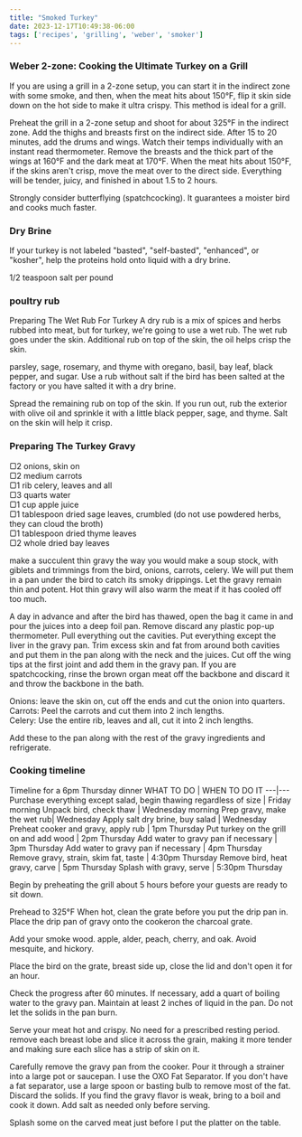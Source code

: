 ```yaml
---
title: "Smoked Turkey"
date: 2023-12-17T10:49:38-06:00
tags: ['recipes', 'grilling', 'weber', 'smoker']
---
```


### **Weber 2-zone: Cooking the Ultimate Turkey on a Grill**   
If you are using a grill in a 2-zone setup, you can start it in the indirect zone with some smoke, and then, when the meat hits about 150°F, flip it skin side down on the hot side to make it ultra crispy. This method is ideal for a grill. 

Preheat the grill in a 2-zone setup and shoot for about 325°F in the indirect zone. Add the thighs and breasts first on the indirect side. After 15 to 20 minutes, add the drums and wings. Watch their temps individually with an instant read thermometer. Remove the breasts and the thick part of the wings at 160°F and the dark meat at 170°F. When the meat hits about 150°F, if the skins aren't crisp, move the meat over to the direct side. Everything will be tender, juicy, and finished in about 1.5 to 2 hours.
 
Strongly consider butterflying (spatchcocking). It guarantees a moister bird and cooks much faster. 

### **Dry Brine**  
If your turkey is not labeled "basted", "self-basted", "enhanced", or "kosher", help the proteins hold onto liquid with a dry brine. 

1/2 teaspoon salt per pound

### **poultry rub**  
Preparing The Wet Rub For Turkey
A dry rub is a mix of spices and herbs rubbed into meat, but for turkey, we're going to use a wet rub. The wet rub goes under the skin. Additional rub on top of the skin, the oil helps crisp the skin. 

parsley, sage, rosemary, and thyme with oregano, basil, bay leaf, black pepper, and sugar.
Use a rub without salt if the bird has been salted at the factory or you have salted it with a dry brine.

Spread the remaining rub on top of the skin. If you run out, rub the exterior with olive oil and sprinkle it with a little black pepper, sage, and thyme. Salt on the skin will help it crisp.  

### **Preparing The Turkey Gravy**
▢2 onions, skin on  
▢2 medium carrots  
▢1 rib celery, leaves and all  
▢3 quarts water  
▢1 cup apple juice  
▢1 tablespoon dried sage leaves, crumbled (do not use powdered herbs, they can cloud the broth)  
▢1 tablespoon dried thyme leaves  
▢2 whole dried bay leaves  

make a succulent thin gravy the way you would make a soup stock, with giblets and trimmings from the bird, onions, carrots, celery. We will put them in a pan under the bird to catch its smoky drippings. Let the gravy remain thin and potent. Hot thin gravy will also warm the meat if it has cooled off too much. 

A day in advance and after the bird has thawed, open the bag it came in and pour the juices into a deep foil pan. Remove discard any plastic pop-up thermometer. Pull everything out the cavities. Put everything except the liver in the gravy pan. Trim excess skin and fat from around both cavities and put them in the pan along with the neck and the juices. Cut off the wing tips at the first joint and add them in the gravy pan. If you are spatchcocking, rinse the brown organ meat off the backbone and discard it and throw the backbone in the bath. 

Onions: leave the skin on, cut off the ends and cut the onion into quarters.  
Carrots: Peel the carrots and cut them into 2 inch lengths.   
Celery: Use the entire rib, leaves and all, cut it into 2 inch lengths.  

Add these to the pan along with the rest of the gravy ingredients and refrigerate.


### **Cooking timeline**  
Timeline for a 6pm Thursday dinner
WHAT TO DO | WHEN TO DO IT
---|---
Purchase everything except salad, begin thawing regardless of size | Friday morning
Unpack bird, check thaw	| Wednesday morning
Prep gravy, make the wet rub| Wednesday
Apply salt dry brine, buy salad	| Wednesday
Preheat cooker and gravy, apply rub | 1pm Thursday
Put turkey on the grill on and add wood | 2pm Thursday
Add water to gravy pan if necessary | 3pm Thursday
Add water to gravy pan if necessary | 4pm Thursday
Remove gravy, strain, skim fat, taste | 4:30pm Thursday
Remove bird, heat gravy, carve | 5pm Thursday
Splash with gravy, serve | 5:30pm Thursday

Begin by preheating the grill about 5 hours before your guests are ready to sit down.

Prehead to 325°F 
When hot, clean the grate before you put the drip pan in. Place the drip pan of gravy onto the cookeron the charcoal grate.

Add your smoke wood. apple, alder, peach, cherry, and oak. Avoid mesquite, and hickory. 

Place the bird on the grate, breast side up, close the lid and don't open it for an hour. 

Check the progress after 60 minutes. If necessary, add a quart of boiling water to the gravy pan. Maintain at least 2 inches of liquid in the pan. Do not let the solids in the pan burn. 

Serve your meat hot and crispy. No need for a prescribed resting period. remove each breast lobe and slice it across the grain, making it more tender and making sure each slice has a strip of skin on it. 

Carefully remove the gravy pan from the cooker. Pour it through a strainer into a large pot or saucepan. I use the OXO Fat Separator. If you don't have a fat separator, use a large spoon or basting bulb to remove most of the fat. Discard the solids. If you find the gravy flavor is weak, bring to a boil and cook it down. Add salt as needed only before serving.

Splash some on the carved meat just before I put the platter on the table.
